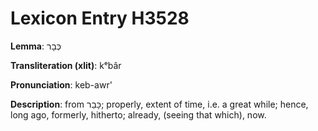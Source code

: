 # Lexicon Entry H3528

**Lemma**: כְּבָר

**Transliteration (xlit)**: kᵉbâr

**Pronunciation**: keb-awr'

**Description**:
from כָּבַר; properly, extent of time, i.e. a great while; hence, long ago, formerly, hitherto; already, (seeing that which), now.
